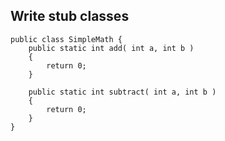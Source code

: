 ##  Write stub classes

```
public class SimpleMath {
	public static int add( int a, int b )
	{
		return 0;
	}
	
	public static int subtract( int a, int b )
	{
		return 0;
	}
}
```

